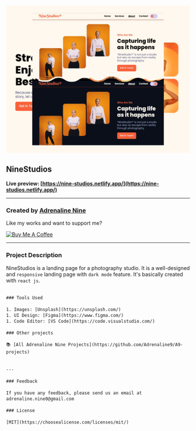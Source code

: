 <img src="https://raw.githubusercontent.com/Adrenaline9/NineStudios/main/src/assets/images/image7.jpg" alt="NineStudios" />

## NineStudios

**Live preview: [https://nine-studios.netlify.app/](https://nine-studios.netlify.app/)**

---

### Created by [Adrenaline Nine](https://t.me/Adrenaline_Nine)

Like my works and want to support me?

<a href="https://www.buymeacoffee.com/adrenaline9" target="_blank"><img src="https://cdn.buymeacoffee.com/buttons/v2/default-blue.png" alt="Buy Me A Coffee" style="height: 45px !important;width: 162.75px !important;" ></a>

---

### Project Description

NineStudios is a landing page for a photography studio. It is a well-designed and `responsive` landing page with `dark mode` feature. It's basically created with `react js`.


```

### Tools Used

1. Images: [Unsplash](https://unsplash.com/)
1. UI Design: [Figma](https://www.figma.com/)
1. Code Editor: [VS Code](https://code.visualstudio.com/)

### Other projects

📚 [All Adrenaline Nine Projects](https://github.com/Adrenaline9/A9-projects)


---

### Feedback

If you have any feedback, please send us an email at adrenaline.nine0@gmail.com

### License

[MIT](https://choosealicense.com/licenses/mit/)

